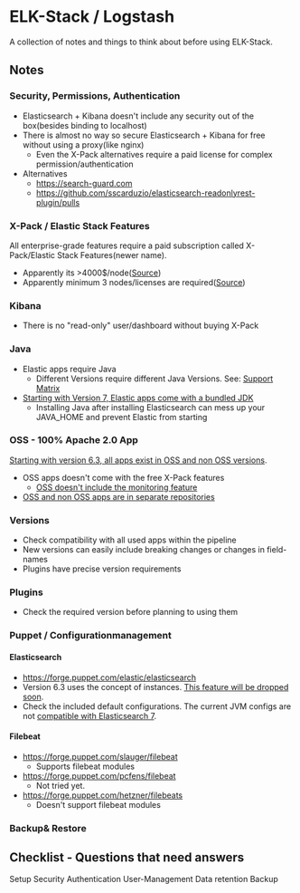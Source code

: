 # ELK-Stack / Logstash

A collection of notes and things to think about before using ELK-Stack.

## Notes
### Security, Permissions, Authentication
- Elasticsearch + Kibana doesn't include any security out of the box(besides binding to localhost)
- There is almost no way so secure Elasticsearch + Kibana for free without using a proxy(like nginx)
     -  Even the X-Pack alternatives require a paid license for complex permission/authentication
- Alternatives
    - https://search-guard.com
    - https://github.com/sscarduzio/elasticsearch-readonlyrest-plugin/pulls
### X-Pack / Elastic Stack Features
All enterprise-grade features require a paid subscription called X-Pack/Elastic Stack Features(newer name).
- Apparently its >4000$/node([Source](https://www.reddit.com/r/elasticsearch/comments/62n2h6/pricing_for_xpack_gold/))
- Apparently minimum 3 nodes/licenses are required([Source](https://www.reddit.com/r/elasticsearch/comments/62n2h6/pricing_for_xpack_gold/))

### Kibana
- There is no "read-only" user/dashboard without buying X-Pack

### Java
- Elastic apps require Java
    - Different Versions require different Java Versions. See: [Support Matrix](https://www.elastic.co/support/matrix#matrix_jvm)
- [Starting with Version 7, Elastic apps come with a bundled JDK](https://www.elastic.co/de/blog/elasticsearch-7-0-0-released)
    - Installing Java after installing Elasticsearch can mess up your JAVA_HOME and prevent Elastic from starting
    
### OSS - 100% Apache 2.0 App
[Starting with version 6.3, all apps exist in OSS and non OSS versions](https://www.elastic.co/de/products/x-pack/open).
- OSS apps doesn't come with the free X-Pack features
    - [OSS doesn't include the monitoring feature](https://www.elastic.co/guide/en/kibana/current/monitoring-settings-kb.html)
- [OSS and non OSS apps are in separate repositories](https://www.elastic.co/guide/en/elasticsearch/reference/current/deb.html)


### Versions
- Check compatibility with all used apps within the pipeline
- New versions can easily include breaking changes or changes in field-names
- Plugins have precise version requirements

### Plugins
- Check the required version before planning to using them

### Puppet / Configurationmanagement
#### Elasticsearch
- https://forge.puppet.com/elastic/elasticsearch
- Version 6.3 uses the concept of instances. [This feature will be dropped soon](https://github.com/elastic/puppet-elasticsearch/issues/1025).
- Check the included default configurations. The current JVM configs are not [compatible with Elasticsearch 7](https://github.com/elastic/puppet-elasticsearch/issues/1032).

#### Filebeat
- https://forge.puppet.com/slauger/filebeat
    - Supports filebeat modules
- https://forge.puppet.com/pcfens/filebeat
    - Not tried yet.
- https://forge.puppet.com/hetzner/filebeats
    - Doesn't support filebeat modules
    
### Backup& Restore


## Checklist - Questions that need answers
Setup
Security
Authentication
User-Management
Data retention
Backup
